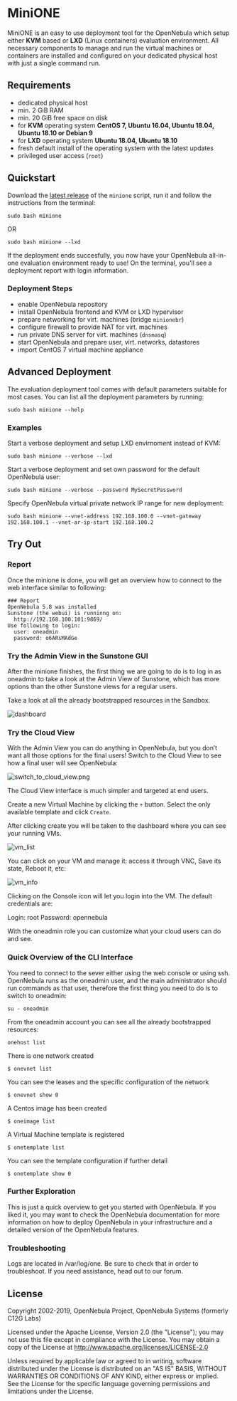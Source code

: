 # MiniONE

MiniONE is an easy to use deployment tool for the OpenNebula which setup either **KVM** based or **LXD** (Linux containers) evaluation environment. All necessary components to manage and run the virtual machines or containers  are installed and configured on your dedicated physical host with just a single command run.

## Requirements

- dedicated physical host
- min.  2 GiB RAM
- min. 20 GiB free space on disk
- for **KVM** operating system **CentOS 7, Ubuntu 16.04, Ubuntu 18.04, Ubuntu 18.10 or Debian 9**
- for **LXD** operating system **Ubuntu 18.04, Ubuntu 18.10**
- fresh default install of the operating system with the latest updates
- privileged user access (`root`)

## Quickstart

Download the [latest release](https://github.com/OpenNebula/minione/releases/latest) of the `minione` script, run it and follow the instructions from the terminal:

```
sudo bash minione
```

OR

```
sudo bash minione --lxd
```

If the deployment ends succesfully, you now have your OpenNebula all-in-one evaluation environment ready to use! On the terminal, you'll see a deployment report with login information.

### Deployment Steps

- enable OpenNebula repository
- install OpenNebula frontend and KVM or LXD hypervisor
- prepare networking for virt. machines (bridge `minionebr`)
- configure firewall to provide NAT for virt. machines
- run private DNS server for virt. machines (`dnsmasq`)
- start OpenNebula and prepare user, virt. networks, datastores
- import CentOS 7 virtual machine appliance

## Advanced Deployment

The evaluation deployment tool comes with default parameters suitable for most cases. You can list all the deployment parameters by running:

```
sudo bash minione --help
```

### Examples

Start a verbose deployment and setup LXD envirnoment instead of KVM:
```
sudo bash minione --verbose --lxd
```

Start a verbose deployment and set own password for the default OpenNebula user:

```
sudo bash minione --verbose --password MySecretPassword
```


Specify OpenNebula virtual private network IP range for new deployment:

```
sudo bash minione --vnet-address 192.168.100.0 --vnet-gateway 192.168.100.1 --vnet-ar-ip-start 192.168.100.2
```

## Try Out

### Report
Once the minione is done, you will get an overview how to connect to the web interface similar to following:

```
### Report
OpenNebula 5.8 was installed
Sunstone (the webui) is runninng on:
  http://192.168.100.101:9869/
Use following to login:
  user: oneadmin
  password: o6ARsMAdGe
```

### Try the Admin View in the Sunstone GUI

After the minione finishes, the first thing we are going to do is to log in as oneadmin to take a look at the Admin View of Sunstone, which has more options than the other Sunstone views for a regular users.

Take a look at all the already bootstrapped resources in the Sandbox.

![dashboard](https://raw.githubusercontent.com/OpenNebula/minione/master/screenshots/dashboard.png)


### Try the Cloud View

With the Admin View you can do anything in OpenNebula, but you don’t want all those options for the final users! Switch to the Cloud View to see how a final user will see OpenNebula:

![switch_to_cloud_view.png](https://raw.githubusercontent.com/OpenNebula/minione/master/screenshots/switch_to_cloud_view.png)

The Cloud View interface is much simpler and targeted at end users.

Create a new Virtual Machine by clicking the `+` button. Select the only available template and click `Create`.

After clicking create you will be taken to the dashboard where you can see your running VMs.

![vm_list](https://raw.githubusercontent.com/OpenNebula/minione/master/screenshots/vm_list.png)

You can click on your VM and manage it: access it through VNC, Save its state, Reboot it, etc:

![vm_info](https://raw.githubusercontent.com/OpenNebula/minione/master/screenshots/vm_info.png)

Clicking on the Console icon will let you login into the VM. The default credentials are:

Login: root
Password: opennebula

With the oneadmin role you can customize what your cloud users can do and see.


### Quick Overview of the CLI Interface

You need to connect to the sever either using the web console or using ssh. OpenNebula runs as the oneadmin user, and the main administrator should run commands as that user, therefore the first thing you need to do is to switch to oneadmin:

```
su - oneadmin
```

From the oneadmin account you can see all the already bootstrapped resources:
```
onehost list
```

There is one network created
```
$ onevnet list
```

You can see the leases and the specific configuration of the network
```
$ onevnet show 0
```

A Centos image has been created
```
$ oneimage list
```

A Virtual Machine template is registered
```
$ onetemplate list
```

You can see the template configuration if further detail
```
$ onetemplate show 0
```

### Further Exploration
This is just a quick overview to get you started with OpenNebula. If you liked it, you may want to check the OpenNebula documentation for more information on how to deploy OpenNebula in your infrastructure and a detailed version of the OpenNebula features.

### Troubleshooting
Logs are located in /var/log/one. Be sure to check that in order to troubleshoot. If you need assistance, head out to our forum.


## License

Copyright 2002-2019, OpenNebula Project, OpenNebula Systems (formerly C12G Labs)

Licensed under the Apache License, Version 2.0 (the "License"); you may
not use this file except in compliance with the License. You may obtain
a copy of the License at http://www.apache.org/licenses/LICENSE-2.0

Unless required by applicable law or agreed to in writing, software
distributed under the License is distributed on an "AS IS" BASIS,
WITHOUT WARRANTIES OR CONDITIONS OF ANY KIND, either express or implied.
See the License for the specific language governing permissions and
limitations under the License.
